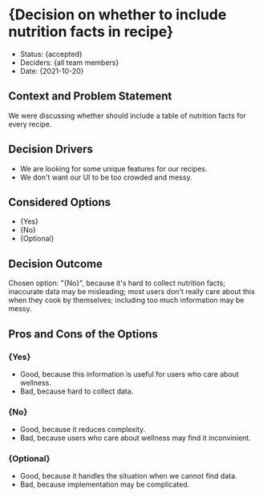 # {Decision on whether to include nutrition facts in recipe}

* Status: {accepted}
* Deciders: {all team members} <!-- optional -->
* Date: {2021-10-20} <!-- optional -->

## Context and Problem Statement

We were discussing whether should include a table of nutrition facts for every recipe.

## Decision Drivers <!-- optional -->

* We are looking for some unique features for our recipes.
* We don't want our UI to be too crowded and messy.

## Considered Options

* {Yes}
* {No}
* {Optional}

## Decision Outcome

Chosen option: "{No}", because it's hard to collect nutrition facts; inaccurate data may be misleading; most users don't really care about this when they cook by themselves; including too much information may be messy. <!-- optional -->

## Pros and Cons of the Options <!-- optional -->

### {Yes}

* Good, because this information is useful for users who care about wellness.
* Bad, because hard to collect data.

### {No}

* Good, because it reduces complexity.
* Bad, because users who care about wellness may find it inconvinient.

### {Optional}

* Good, because it handles the situation when we cannot find data.
* Bad, because implementation may be complicated.

<!-- markdownlint-disable-file MD013 -->